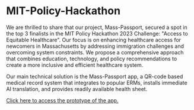 # MIT-Policy-Hackathon

We are thrilled to share that our project, Mass-Passport, secured a spot in the top 3 finalists in the MIT Policy Hackathon 2023 Challenge: "Access to Equitable Healthcare". Our focus is on enhancing healthcare access for newcomers in Massachusetts by addressing immigration challenges and overcoming system constraints. We propose a comprehensive approach that combines education, technology, and policy recommendations to create a more inclusive and efficient healthcare system.

Our main technical solution is the Mass-Passport app, a QR-code based medical record system that integrates to popular ERMs, installs immediate AI translation, and provides readily available
health sheet.

[Click here to access the prototype of the app.](https://www.figma.com/proto/M0kogp6crv9EMP0PJoo0zl/Med-Webpage?type=design&node-id=2-3&t=QIvovPe7aFvCIDFY-1&scaling=scale-down&page-id=0%3A1&starting-point-node-id=2%3A3&mode=design)
